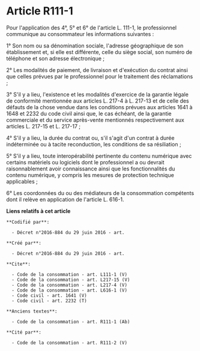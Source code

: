 # Article R111-1

Pour l'application des 4°, 5° et 6° de l'article L. 111-1, le professionnel communique au consommateur les informations
suivantes : 

1° Son nom ou sa dénomination sociale, l'adresse géographique de son établissement et, si elle est différente, celle du siège
social, son numéro de téléphone et son adresse électronique ; 

2° Les modalités de paiement, de livraison et d'exécution du contrat ainsi que celles prévues par le professionnel pour le
traitement des réclamations ; 

3° S'il y a lieu, l'existence et les modalités d'exercice de la garantie légale de conformité mentionnée aux articles L.
217-4 à L. 217-13 et de celle des défauts de la chose vendue dans les conditions prévues aux articles 1641 à 1648 et 2232 du
code civil ainsi que, le cas échéant, de la garantie commerciale et du service après-vente mentionnés respectivement aux
articles L. 217-15 et L. 217-17 ; 

4° S'il y a lieu, la durée du contrat ou, s'il s'agit d'un contrat à durée indéterminée ou à tacite reconduction, les
conditions de sa résiliation ; 

5° S'il y a lieu, toute interopérabilité pertinente du contenu numérique avec certains matériels ou logiciels dont le
professionnel a ou devrait raisonnablement avoir connaissance ainsi que les fonctionnalités du contenu numérique, y compris
les mesures de protection technique applicables ; 

6° Les coordonnées du ou des médiateurs de la consommation compétents dont il relève en application de l'article L. 616-1.

**Liens relatifs à cet article**

	**Codifié par**:

	  - Décret n°2016-884 du 29 juin 2016 - art.

	**Créé par**:

	  - Décret n°2016-884 du 29 juin 2016 - art.

	**Cite**:

	  - Code de la consommation - art. L111-1 (V)
	  - Code de la consommation - art. L217-15 (V)
	  - Code de la consommation - art. L217-4 (V)
	  - Code de la consommation - art. L616-1 (V)
	  - Code civil - art. 1641 (V)
	  - Code civil - art. 2232 (T)

	**Anciens textes**:

	  - Code de la consommation - art. R111-1 (Ab)

	**Cité par**:

	  - Code de la consommation - art. R111-2 (V)
